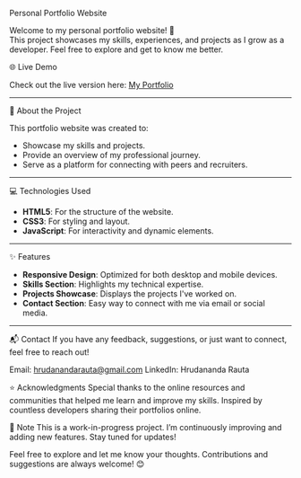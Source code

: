 Personal Portfolio Website

Welcome to my personal portfolio website! 🎉  
This project showcases my skills, experiences, and projects as I grow as a developer. Feel free to explore and get to know me better.

 🌐 Live Demo

Check out the live version here: [My Portfolio](https://hrudanandarauta.github.io/Portfolio1/)

---

📜 About the Project

This portfolio website was created to:
- Showcase my skills and projects.
- Provide an overview of my professional journey.
- Serve as a platform for connecting with peers and recruiters.

---

 💻 Technologies Used

- **HTML5**: For the structure of the website.
- **CSS3**: For styling and layout.
- **JavaScript**: For interactivity and dynamic elements.

---

 ✨ Features

- **Responsive Design**: Optimized for both desktop and mobile devices.
- **Skills Section**: Highlights my technical expertise.
- **Projects Showcase**: Displays the projects I've worked on.
- **Contact Section**: Easy way to connect with me via email or social media.

---

📬 Contact
If you have any feedback, suggestions, or just want to connect, feel free to reach out!

Email: hrudanandarauta@gmail.com
LinkedIn: Hrudananda Rauta

⭐ Acknowledgments
Special thanks to the online resources and communities that helped me learn and improve my skills.
Inspired by countless developers sharing their portfolios online.

📌 Note
This is a work-in-progress project. I’m continuously improving and adding new features. Stay tuned for updates!

Feel free to explore and let me know your thoughts. Contributions and suggestions are always welcome! 😊
